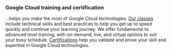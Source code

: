 ### Google Cloud training and certification

...helps you make the most of Google Cloud technologies. <a href="https://cloud.google.com/training/courses" target="_blank">Our classes</a> include technical skills and best practices to help you get up to speed quickly and continue your learning journey. We offer fundamental to advanced level training, with on-demand, live, and virtual options to suit your busy schedule. <a href="https://cloud.google.com/certification/" target="_blank">Certifications</a> help you validate and prove your skill and expertise in Google Cloud technologies.